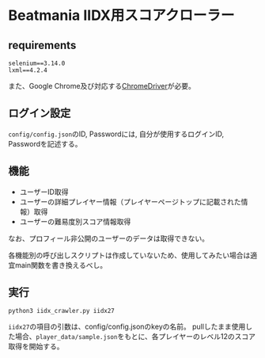 # Beatmania IIDX用スコアクローラー
## requirements
```
selenium==3.14.0
lxml==4.2.4
```
また、Google Chrome及び対応する[ChromeDriver](https://chromedriver.chromium.org)が必要。  

## ログイン設定
`config/config.json`のID, Passwordには, 自分が使用するログインID, Passwordを記述する。

## 機能
- ユーザーID取得
- ユーザーの詳細プレイヤー情報（プレイヤーページトップに記載された情報）取得
- ユーザーの難易度別スコア情報取得

なお、プロフィール非公開のユーザーのデータは取得できない。

各機能別の呼び出しスクリプトは作成していないため、使用してみたい場合は適宜main関数を書き換えるべし。

## 実行
```
python3 iidx_crawler.py iidx27
```
`iidx27`の項目の引数は、config/config.jsonのkeyの名前。
pullしたまま使用した場合、`player_data/sample.json`をもとに、各プレイヤーのレベル12のスコア取得を開始する。
